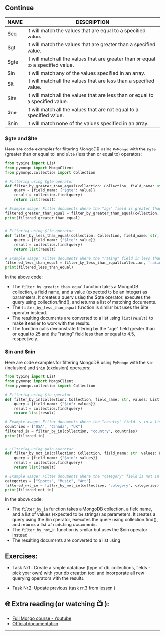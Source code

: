 ## Continue

<html><body>
<!--StartFragment-->

NAME | DESCRIPTION
-- | --
$eq | It will match the values that are equal to a specified value.
$gt | It will match the values that are greater than a specified value.
$gte | It will match all the values that are greater than or equal to a specified value.
$in | It will match any of the values specified in an array.
$lt | It will match all the values that are less than a specified value.
$lte | It will match all the values that are less than or equal to a specified value.
$ne | It will match all the values that are not equal to a specified value.
$nin | It will match none of the values specified in an array.

<!--EndFragment-->
</body>
</html>


###  $gte and $lte
Here are code examples for filtering MongoDB using `PyMongo` with the `$gte` (greater than or equal to) and `$lte` (less than or equal to) operators:

```python
from typing import List
from pymongo import MongoClient
from pymongo.collection import Collection

# Filtering using $gte operator
def filter_by_greater_than_equal(collection: Collection, field_name: str, value: int) -> List[dict]:
    query = {field_name: {"$gte": value}}
    result = collection.find(query)
    return list(result)

# Example usage: Filter documents where the "age" field is greater than or equal to 25
filtered_greater_than_equal = filter_by_greater_than_equal(collection, "age", 25)
print(filtered_greater_than_equal)


# Filtering using $lte operator
def filter_by_less_than_equal(collection: Collection, field_name: str, value: int) -> List[dict]:
    query = {field_name: {"$lte": value}}
    result = collection.find(query)
    return list(result)

# Example usage: Filter documents where the "rating" field is less than or equal to 4.5
filtered_less_than_equal = filter_by_less_than_equal(collection, "rating", 4.5)
print(filtered_less_than_equal)

```

In the above code:

 - The `filter_by_greater_than_equal` function takes a MongoDB collection, a field name, and a value (expected to be an integer) as parameters. It 
   creates 
   a query using the $gte operator, executes the query using collection.find(), and returns a list of matching documents.
 - The `filter_by_less_than_equal` function is similar but uses the $lte operator instead.
 - The resulting documents are converted to a list using `list(result)` to make it easier to work with the results.
 - The function calls demonstrate filtering by the "age" field greater than or equal to 25 and the "rating" field less than or equal to 4.5, 
   respectively.


###  $in and $nin
Here are code examples for filtering MongoDB using `PyMongo` with the `$in` (inclusion) and `$nin` (exclusion) operators:

```python
from typing import List
from pymongo import MongoClient
from pymongo.collection import Collection

# Filtering using $in operator
def filter_by_in(collection: Collection, field_name: str, values: List[str]) -> List[dict]:
    query = {field_name: {"$in": values}}
    result = collection.find(query)
    return list(result)

# Example usage: Filter documents where the "country" field is in a list of countries
countries = ["USA", "Canada", "UK"]
filtered_in = filter_by_in(collection, "country", countries)
print(filtered_in)


# Filtering using $nin operator
def filter_by_not_in(collection: Collection, field_name: str, values: List[str]) -> List[dict]:
    query = {field_name: {"$nin": values}}
    result = collection.find(query)
    return list(result)

# Example usage: Filter documents where the "category" field is not in a list of categories
categories = ["Sports", "Music", "Art"]
filtered_not_in = filter_by_not_in(collection, "category", categories)
print(filtered_not_in)

```

In the above code:

- The `filter_by_in` function takes a MongoDB collection, a field name, and a list of values (expected to be strings) as parameters. It creates a query 
  using the $in operator, executes the query using collection.find(), and returns a list of matching documents.
- The `filter_by_not`_in function is similar but uses the $nin operator instead.
- The resulting documents are converted to a list using


## Exercises: 

* Task Nr.1 :
  Create a simple database (type of db, collections, fields - pick your own) with your db creation tool and incorporate all new querying operators with the results.

* Task Nr.2: 
  Update previous (task nr.3 from [lesson](https://github.com/CodeAcademy-Online/python-new-material-level2/wiki/Mongo-DB---lesson-3:-Quering-%5BPart1%5D) )  
 
## 🌐  Extra reading (or watching 📺 ):

* [Full Mongo course - Youtube](https://www.youtube.com/watch?v=c2M-rlkkT5o)
* [Official documentation](https://www.mongodb.com/docs/)
***